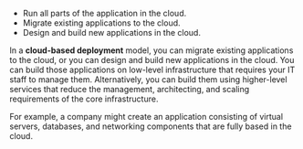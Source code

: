- Run all parts of the application in the cloud.
- Migrate existing applications to the cloud.
- Design and build new applications in the cloud.

In a **cloud-based deployment** model, you can migrate existing applications to the cloud, or you can design and build new applications in the cloud. You can build those applications on low-level infrastructure that requires your IT staff to manage them. Alternatively, you can build them using higher-level services that reduce the management, architecting, and scaling requirements of the core infrastructure.  
  

For example, a company might create an application consisting of virtual servers, databases, and networking components that are fully based in the cloud.

